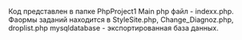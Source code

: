 Код представлен в папке PhpProject1
Main php файл - indexx.php. Фаормы заданий находится в StyleSite.php, Change_Diagnoz.php, droplist.php
mysqldatabase - экспортированная база данных.
